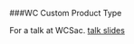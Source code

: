 ###WC Custom Product Type

For a talk at WCSac.
[talk slides](https://speakerdeck.com/tikot/wc-custom-product-type)


